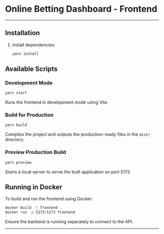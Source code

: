 # Online Betting Dashboard - Frontend

---

## Installation

1. Install dependencies:
   ```sh
   yarn install
   ```

## Available Scripts

### Development Mode
```sh
yarn start
```
Runs the frontend in development mode using Vite.

### Build for Production
```sh
yarn build
```
Compiles the project and outputs the production-ready files in the `dist/` directory.

### Preview Production Build
```sh
yarn preview
```
Starts a local server to serve the built application on port 5173.

## Running in Docker
To build and run the frontend using Docker:
```sh
docker build -t frontend .
docker run -p 5173:5173 frontend
```

Ensure the backend is running separately to connect to the API.

---
